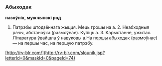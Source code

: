 ### Абыходак
**назоўнік, мужчынскі род**

1. Патрэбы штодзённага жыцця. Мець грошы на а. 2. Неабходныя рэчы, абстаноўка (размоўнае). Купіць а. 3. Карыстанне, ужытак. Літаратура ўвайшла ў навуковы а.На першы абыходак (размоўнае) — на першы час, на першую патрэбу.

<a rel="author">[http://rv-blr.com/](http://rv-blr.com/slounik.jsp?letterId=0&maskId=0&pageId=74)</a>
